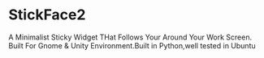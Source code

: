 # StickFace2
A Minimalist Sticky Widget THat Follows Your Around Your Work Screen. Built For Gnome &amp; Unity Environment.Built in Python,well tested in Ubuntu
